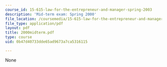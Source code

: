 ```yaml
---
course_id: 15-615-law-for-the-entrepreneur-and-manager-spring-2003
description: 'Mid-term exam: Spring 2000'
file_location: /coursemedia/15-615-law-for-the-entrepreneur-and-manager-spring-2003/0b47d40733dde65ad9673a7ca5316115_2000midterm.pdf
file_type: application/pdf
layout: pdf
title: 2000midterm.pdf
type: course
uid: 0b47d40733dde65ad9673a7ca5316115

---
```

None